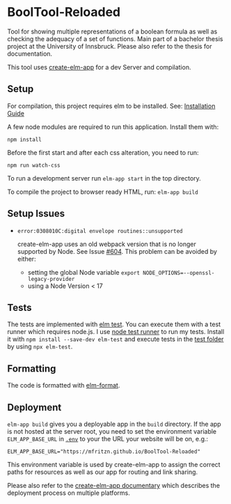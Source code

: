 # BoolTool-Reloaded
Tool for showing multiple representations of a boolean formula as well as checking the adequacy of a set of functions.
Main part of a bachelor thesis project at the University of Innsbruck.
Please also refer to the thesis for documentation.

This tool uses [create-elm-app](https://github.com/halfzebra/create-elm-app) for a dev Server and compilation.

## Setup
For compilation, this project requires elm to be installed. See: [Installation Guide](https://guide.elm-lang.org/install/elm.html)

A few node modules are required to run this application. Install them with:
```
npm install
```

Before the first start and after each css alteration, you need to run:
```
npm run watch-css
```

To run a development server run `elm-app start` in the top directory.

To compile the project to browser ready HTML, run: `elm-app build`

## Setup Issues

- `error:0308010C:digital envelope routines::unsupported`

  create-elm-app uses an old webpack version that is no longer supported by Node. See Issue [#604](https://github.com/halfzebra/create-elm-app/issues/604). This problem can be avoided by either:
  - setting the global Node variable `export NODE_OPTIONS=--openssl-legacy-provider`
  - using a Node Version < 17


## Tests
The tests are implemented with [elm test](https://package.elm-lang.org/packages/elm-explorations/test). You can execute them with a test runner which requires node.js. I use [node test runner](https://github.com/rtfeldman/node-test-runner) to run my tests. Install it with `npm install --save-dev elm-test` and execute tests in the [test folder](./tests/) by using `npx elm-test`.

## Formatting
The code is formatted with [elm-format](https://github.com/avh4/elm-format).

## Deployment
`elm-app build` gives you a deployable app in the `build` directory.
If the app is not hosted at the server root, you need to set the environment variable `ELM_APP_BASE_URL` in [`.env`](./.env) to your the URL your website will be on, e.g.:
```JS
ELM_APP_BASE_URL="https://mfritzn.github.io/BoolTool-Reloaded"
```
This environment variable is used by create-elm-app to assign the correct paths for resources as well as our app for routing and link sharing.

Please also refer to the [create-elm-app documentary](https://github.com/halfzebra/create-elm-app/blob/master/template/README.md#deployment) which describes the deployment process on multiple platforms. 